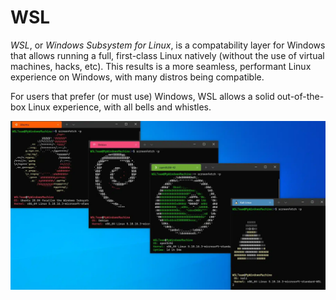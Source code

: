 # WSL

*WSL*, or *Windows Subsystem for Linux*, is a compatability layer for Windows that allows running a full, first-class Linux natively (without the use of virtual machines, hacks, etc). This results is a more seamless, performant Linux experience on Windows, with many distros being compatible.

For users that prefer (or must use) Windows, WSL allows a solid out-of-the-box Linux experience, with all bells and whistles.

![wsl](../assets/wsl.webp)